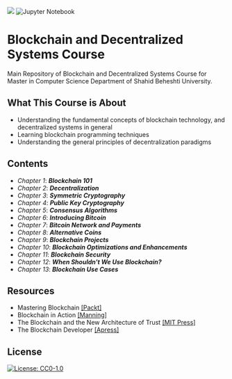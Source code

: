 [![](https://img.shields.io/badge/python-3.10+-blue.svg)](https://www.python.org/downloads/)
![Jupyter Notebook](https://img.shields.io/badge/jupyter-%23FA0F00.svg?logo=jupyter&logoColor=white)

# Blockchain and Decentralized Systems Course 

Main Repository of Blockchain and Decentralized Systems Course for Master in Computer Science Department of Shahid Beheshti University.

## What This Course is About
* Understanding the fundamental concepts of blockchain technology, and decentralized systems in general
* Learning blockchain programming techniques
* Understanding the general principles of decentralization paradigms


## Contents

* *Chapter 1*: ***Blockchain 101***
* *Chapter 2*: ***Decentralization***
* *Chapter 3*: ***Symmetric Cryptography***
* *Chapter 4*: ***Public Key Cryptography***
* *Chapter 5*: ***Consensus Algorithms***
* *Chapter 6*: ***Introducing Bitcoin***
* *Chapter 7*: ***Bitcoin Network and Payments***
* *Chapter 8*: ***Alternative Coins***
* *Chapter 9*: ***Blockchain Projects***
* *Chapter 10*: ***Blockchain Optimizations and Enhancements***
* *Chapter 11*: ***Blockchain Security***
* *Chapter 12*: ***When Shouldn't We Use Blockchain?***
* *Chapter 13*: ***Blockchain Use Cases***

## Resources

* Mastering Blockchain [[Packt]](https://www.packtpub.com/product/mastering-blockchain/9781839213199?_ga=2.168576615.798146048.1663262973-356654339.1662456373) 
* Blockchain in Action [[Manning]](https://www.manning.com/books/blockchain-in-action)
* The Blockchain and the New Architecture of Trust [[MIT Press]](https://mitpress.mit.edu/9780262038935/the-blockchain-and-the-new-architecture-of-trust/)
* The Blockchain Developer [[Apress]](https://www.apress.com/9781484248461)

## License
 [![License: CC0-1.0](https://licensebuttons.net/l/zero/1.0/80x15.png)](http://creativecommons.org/publicdomain/zero/1.0/)